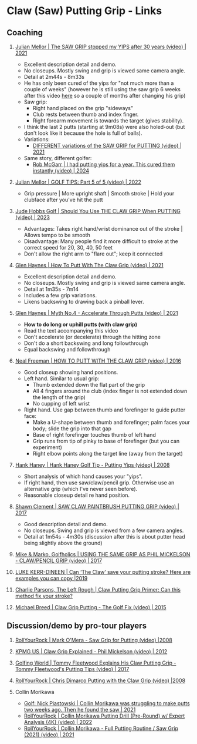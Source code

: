 # Claw (Saw) Putting Grip - Links

## Coaching

1. [Julian Mellor | The SAW GRIP stopped my YIPS after 30 years (video) | 2021](https://m.youtube.com/watch?v=3fHpaPm8P9M)

   - Excellent description detail and demo.
   - No closeups. Mostly swing and grip is viewed same camera angle.
   - Detail at 2m44s - 8m33s
   - He has only been cured of the yips for "not much more than a
     couple of weeks" (however he is still using the saw grip 6
     weeks after this video [here](https://www.youtube.com/watch?v=ztBQlwhfKZs)
     so a couple of months after changing his grip)
   - Saw grip:
     * Right hand placed on the grip "sideways"
     * Club rests between thumb and index finger.
     * Right forearm movement is towards the target (gives stability).
   - I think the last 2 putts (starting at 9m08s) were also holed-out
     (but don't look like it because the hole is full of balls).
   - Variations:
     * [DIFFERENT variations of the SAW GRIP for PUTTING (video) | 2021](https://www.youtube.com/watch?v=mR00v10EoDk)
   - Same story, different golfer:
     * [Rob McGarr | I had putting yips for a year. This cured them instantly (video) | 2024](https://www.youtube.com/watch?v=bMWlx7wOSLk)

1. [Julian Mellor | GOLF TIPS: Part 5 of 5 (video) | 2022](https://www.youtube.com/watch?v=RANxKFq6e8M)
   - Grip pressure | More upright shaft | Smooth stroke | Hold your clubface after you've hit the putt

1. [Jude Hobbs Golf | Should You Use THE CLAW GRIP When PUTTING (video) | 2023](https://www.youtube.com/watch?v=19DPDk9ii0Q)
   - Advantages: Takes right hand/wrist dominance out of the stroke | Allows tempo to be smooth
   - Disadvantage: Many people find it more difficult to stroke at the correct speed for 20, 30, 40, 50 feet
   - Don't allow the right arm to "flare out"; keep it connected

1. [Glen Haynes | How To Putt With The Claw Grip (video) | 2021](https://www.youtube.com/watch?v=It1yp5cEoK8)

   - Excellent description detail and demo.
   - No closeups. Mostly swing and grip is viewed same camera angle.
   - Detail at 1m35s - 7m14
   - Includes a few grip variations.
   - Likens backswing to drawing back a pinball lever.

1. [Glen Haynes | Myth No.4 - Accelerate Through Putts (video) | 2021](https://www.youtube.com/watch?v=wSWC3_xv8Vc)

   - **How to do long or uphill putts (with claw grip)**
   - Read the text accompanying this video
   - Don't accelerate (or decelerate) through the hitting zone
   - Don't do a short backswing and long followthrough
   - Equal backswing and followthrough

1. [Neal Freeman | HOW TO PUTT WITH THE CLAW GRIP (video) | 2016](https://www.youtube.com/watch?v=6JiQAIiOP2Y)

   - Good closeup showing hand positions.
   - Left hand. Similar to usual grip:
     * Thumb extended down the flat part of the grip
     * All 4 fingers around the club (index finger is not extended down the length of the grip)
     * No cupping of left wrist
   - Right hand. Use gap between thumb and forefinger to guide putter face:
     * Make a U-shape between thumb and forefinger; palm faces your body; slide the grip into that gap
     * Base of right forefinger touches thumb of left hand
     * Grip runs from tip of pinky to base of forefinger (but you can experiment)
     * Right elbow points along the target line (away from the target)


1. [Hank Haney | Hank Haney Golf Tip - Putting Yips (video) | 2008](https://www.youtube.com/watch?v=0LMCdD7FyjE)

   - Short analysis of which hand causes your "yips".
   - If right hand, then use saw/claw/pencil grip. Otherwise use an alternative grip (which I've never seen before).
   - Reasonable closeup detail re hand position.

1. [Shawn Clement | SAW CLAW PAINTBRUSH PUTTING GRIP (video) | 2017](https://www.youtube.com/watch?v=93GIeKYXtX4)

   - Good description detail and demo.
   - No closeups. Swing and grip is viewed from a few camera angles.
   - Detail at 1m54s - 4m30s (discussion after this is about putter head being slightly above the ground)

1. [Mike & Marko, Golfholics | USING THE SAME GRIP AS PHIL MICKELSON - CLAW/PENCIL GRIP (video) | 2017](https://www.youtube.com/watch?app=desktop&v=QKS64Ykm7Ks)

1. [LUKE KERR-DINEEN | Can ‘The Claw’ save your putting stroke? Here are examples you can copy |2019](https://golf.com/instruction/putting/can-claw-grip-save-putting-stroke-examples-copy/?amp=1)

1. [Charlie Parsons, The Left Rough | Claw Putting Grip Primer: Can this method fix your stroke?](https://theleftrough.com/claw-putting-grip/)

1. [Michael Breed | Claw Grip Putting - The Golf Fix (video) | 2015](https://www.youtube.com/watch?v=BcMkOrB4g2M)


## Discussion/demo by pro-tour players

1. [RollYourRock | Mark O'Mera - Saw Grip for Putting (video) |2008](https://www.youtube.com/watch?v=j0Qq49sA3FU)

1. [KPMG US | Claw Grip Explained - Phil Mickelson (video) | 2012](https://www.youtube.com/watch?v=4WmFKoJghYM)

1. [Golfing World | Tommy Fleetwood Explains His Claw Putting Grip - Tommy Fleetwood's Putting Tips (video) | 2017](https://www.youtube.com/watch?v=pfLo0PhbpkA)

1. [RollYourRock | Chris Dimarco Putting with the Claw Grip (video) |2008](https://www.youtube.com/watch?v=qQmwEJuAWGA)

1. Collin Morikawa
   - [Golf: Nick Piastowski | Collin Morikawa was struggling to make putts two weeks ago. Then he found the saw | 2021](https://golf.com/news/collin-morikawa-struggled-putt-two-weeks-ago-found-saw/)
   - [RollYourRock | Collin Morikawa Putting Drill (Pre-Round) w/ Expert Analysis (4K) (video) | 2022](https://www.youtube.com/watch?v=aFtJwSwud5I)
   - [RollYourRock | Collin Morikawa - Full Putting Routine / Saw Grip (2021) (video) | 2021](https://www.youtube.com/watch?v=cHMe9ZQOmFU)

